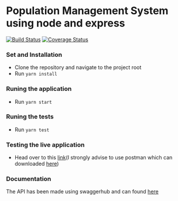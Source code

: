 # Population Management System using node and express
[![Build Status](https://travis-ci.org/geofrocker/improved-chainsaw.svg?branch=master)](https://travis-ci.org/geofrocker/improved-chainsaw)
[![Coverage Status](https://coveralls.io/repos/github/geofrocker/improved-chainsaw/badge.svg?branch=master)](https://coveralls.io/github/geofrocker/improved-chainsaw?branch=master)

### Set and Installation
* Clone the repository and navigate to the project root
* Run `yarn install`

### Runing the application
* Run `yarn start`

### Runing the tests
* Run `yarn test`

### Testing the live application
* Head over to this [link](https://improved-chainsaw.herokuapp.com)(I strongly advise to use postman which can downloaded [here](https://www.getpostman.com/))

### Documentation
The API has been made using swaggerhub and can found [here](https://app.swaggerhub.com/apis/geofrocker/locations-api/1.0.0)
